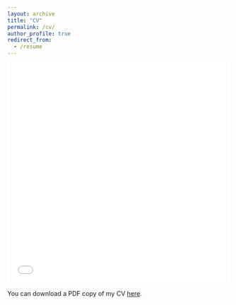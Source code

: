 ```yaml
---
layout: archive
title: "CV"
permalink: /cv/
author_profile: true
redirect_from:
  - /resume
---
```


<iframe src="/files/pdf/Alejandro_Alvarado_Rojas_CV_2022.pdf" width="100%" height="500" frameborder="no" border="0" marginwidth="0" marginheight="0"></iframe>

You can download a PDF copy of my CV [here](/files/pdf/Alejandro_Alvarado_Rojas_CV_2023.pdf).
